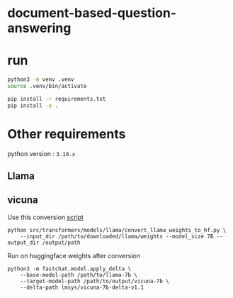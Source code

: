 # document-based-question-answering

# run

```bash
python3 -m venv .venv
source .venv/bin/activate
```

```bash
pip install -r requirements.txt
pip install -e .
```

# Other requirements
python version : `3.10.x`

## Llama

## vicuna

Use this conversion [script](https://github.com/huggingface/transformers/blob/main/src/transformers/models/llama/convert_llama_weights_to_hf.py)

```
python src/transformers/models/llama/convert_llama_weights_to_hf.py \
    --input_dir /path/to/downloaded/llama/weights --model_size 7B --output_dir /output/path
```

Run on huggingface weights after conversion

```
python3 -m fastchat.model.apply_delta \
    --base-model-path /path/to/llama-7b \
    --target-model-path /path/to/output/vicuna-7b \
    --delta-path lmsys/vicuna-7b-delta-v1.1
```
